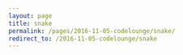 ```yaml
---
layout: page
title: snake
permalink: /pages/2016-11-05-codelounge/snake/
redirect_to: /2016-11-05-codelounge/snake
---
```

